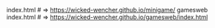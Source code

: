 index.html   # => https://wicked-wencher.github.io/minigame/
gamesweb 
    index.html # => https://wicked-wencher.github.io/gamesweb/index.html